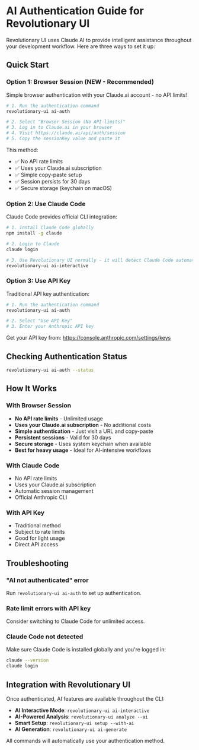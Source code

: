 # AI Authentication Guide for Revolutionary UI

Revolutionary UI uses Claude AI to provide intelligent assistance throughout your development workflow. Here are three ways to set it up:

## Quick Start

### Option 1: Browser Session (NEW - Recommended)

Simple browser authentication with your Claude.ai account - no API limits!

```bash
# 1. Run the authentication command
revolutionary-ui ai-auth

# 2. Select "Browser Session (No API limits)"
# 3. Log in to Claude.ai in your browser
# 4. Visit https://claude.ai/api/auth/session
# 5. Copy the sessionKey value and paste it
```

This method:
- ✅ No API rate limits
- ✅ Uses your Claude.ai subscription
- ✅ Simple copy-paste setup
- ✅ Session persists for 30 days
- ✅ Secure storage (keychain on macOS)

### Option 2: Use Claude Code

Claude Code provides official CLI integration:

```bash
# 1. Install Claude Code globally
npm install -g claude

# 2. Login to Claude
claude login

# 3. Use Revolutionary UI normally - it will detect Claude Code automatically
revolutionary-ui ai-interactive
```

### Option 3: Use API Key

Traditional API key authentication:

```bash
# 1. Run the authentication command
revolutionary-ui ai-auth

# 2. Select "Use API Key"
# 3. Enter your Anthropic API key
```

Get your API key from: https://console.anthropic.com/settings/keys

## Checking Authentication Status

```bash
revolutionary-ui ai-auth --status
```

## How It Works

### With Browser Session
- **No API rate limits** - Unlimited usage
- **Uses your Claude.ai subscription** - No additional costs
- **Simple authentication** - Just visit a URL and copy-paste
- **Persistent sessions** - Valid for 30 days
- **Secure storage** - Uses system keychain when available
- **Best for heavy usage** - Ideal for AI-intensive workflows

### With Claude Code
- No API rate limits
- Uses your Claude.ai subscription
- Automatic session management
- Official Anthropic CLI

### With API Key
- Traditional method
- Subject to rate limits
- Good for light usage
- Direct API access

## Troubleshooting

### "AI not authenticated" error
Run `revolutionary-ui ai-auth` to set up authentication.

### Rate limit errors with API key
Consider switching to Claude Code for unlimited access.

### Claude Code not detected
Make sure Claude Code is installed globally and you're logged in:
```bash
claude --version
claude login
```

## Integration with Revolutionary UI

Once authenticated, AI features are available throughout the CLI:

- **AI Interactive Mode**: `revolutionary-ui ai-interactive`
- **AI-Powered Analysis**: `revolutionary-ui analyze --ai`
- **Smart Setup**: `revolutionary-ui setup --with-ai`
- **AI Generation**: `revolutionary-ui ai-generate`

All commands will automatically use your authentication method.